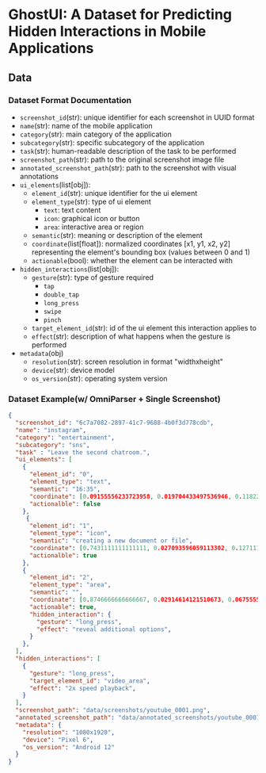 # GhostUI: A Dataset for Predicting Hidden Interactions in Mobile Applications

## Data


### Dataset Format Documentation
- `screenshot_id`(str): unique identifier for each screenshot in UUID format 
- `name`(str): name of the mobile application 
- `category`(str): main category of the application
- `subcategory`(str): specific subcategory of the application
- `task`(str): human-readable description of the task to be performed
- `screenshot_path`(str): path to the original screenshot image file
- `annotated_screenshot_path`(str): path to the screenshot with visual annotations
- `ui_elements`(list[obj]): 
  - `element_id`(str): unique identifier for the ui element
  - `element_type`(str): type of ui element
    - `text`: text content
    - `icon`: graphical icon or button
    - `area`: interactive area or region
  - `semantic`(str): meaning or description of the element
  - `coordinate`(list[float]): normalized coordinates [x1, y1, x2, y2] representing the element's bounding box (values between 0 and 1)
  - `actionable`(bool): whether the element can be interacted with
- `hidden_interactions`(list[obj]):
  - `gesture`(str): type of gesture required
    - `tap`
    - `double_tap`
    - `long_press`
    - `swipe`
    - `pinch`
  - `target_element_id`(str): id of the ui element this interaction applies to
  - `effect`(str): description of what happens when the gesture is performed
- `metadata`(obj)
  - `resolution`(str): screen resolution in format "widthxheight"
  - `device`(str): device model
  - `os_version`(str): operating system version
 
### Dataset Example(w/ OmniParser + Single Screenshot)
```json
{
  "screenshot_id": "6c7a7082-2897-41c7-9688-4b0f3d778cdb",
  "name": "instagram",
  "category": "entertainment",
  "subcategory": "sns",
  "task" : "Leave the second chatroom.",
  "ui_elements": [
    {
      "element_id": "0",
      "element_type": "text",
      "semantic": "16:35",
      "coordinate": [0.09155556233723958, 0.019704433497536946, 0.11822222222222223, 0.02175697865353038],
      "actionalble": false
    },
     {
      "element_id": "1",
      "element_type": "icon",
      "semantic": "creating a new document or file",
      "coordinate": [0.7431111111111111, 0.027093596059113302, 0.12711111111111112, 0.02175697865353038],
      "actionalble": true
    },
    {
      "element_id": "2",
      "element_type": "area",
      "semantic": "",
      "coordinate": [0.8746666666666667, 0.02914614121510673, 0.06755555555555555, 0.01683087027914614],
      "actionable": true,
      "hidden_interaction": {
        "gesture": "long_press",
        "effect": "reveal additional options",
      }
    },
  ],
  "hidden_interactions": [
    {
      "gesture": "long_press",
      "target_element_id": "video_area",
      "effect": "2x speed playback",
    }
  ],
  "screenshot_path": "data/screenshots/youtube_0001.png",
  "annotated_screenshot_path": "data/annotated_screenshots/youtube_0001.png",
  "metadata": {
    "resolution": "1080x1920",
    "device": "Pixel 6",
    "os_version": "Android 12"
  }
}
```             
